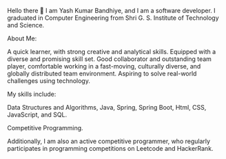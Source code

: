 Hello there 👋
I am Yash Kumar Bandhiye, and I am a software developer. I graduated in Computer Engineering from Shri G. S. Institute of Technology and Science.

About Me:

A quick learner, with strong creative and analytical skills.
Equipped with a diverse and promising skill set.
Good collaborator and outstanding team player, comfortable working in a fast-moving, culturally diverse, and globally distributed team environment.
Aspiring to solve real-world challenges using technology.

My skills include:

Data Structures and Algorithms, Java, Spring, Spring Boot, Html, CSS, JavaScript, and SQL.

Competitive Programming.

Additionally, I am also an active competitive programmer, who regularly participates in programming competitions on Leetcode and HackerRank.

